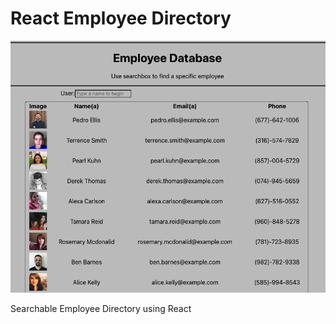 # React Employee Directory

![screenshot](public/ss.png)

Searchable Employee Directory using React
